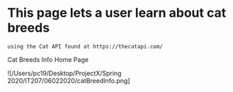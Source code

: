 #     This page lets a user learn about cat breeds
    using the Cat API found at https://thecatapi.com/

Cat Breeds Info Home Page

![/Users/pc19/Desktop/ProjectX/Spring 2020/IT207/06022020/catBreedInfo.png]